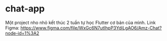 # chat-app
Một project nho nhỏ kết thúc 2 tuần tự học Flutter cơ bản của mình.
Link Figma: https://www.figma.com/file/WxGc6N7utIhpP3YdiLgAO6/Amz-Chat?node-id=1%3A2
